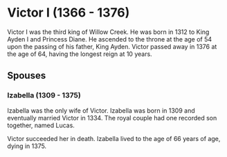 # Victor I (1366 - 1376)
Victor I was the third king of Willow Creek. He was born in 1312 to King Ayden I and Princess Diane. He ascended to the throne at the age of 54 upon the passing of his father, King Ayden. Victor passed away in 1376 at the age of 64, having the longest reign at 10 years.

## Spouses

### Izabella (1309 - 1375)
Izabella was the only wife of Victor. Izabella was born in 1309 and eventually married Victor in 1334. The royal couple had one recorded son together, named Lucas.

Victor succeeded her in death. Izabella lived to the age of 66 years of age, dying in 1375.
